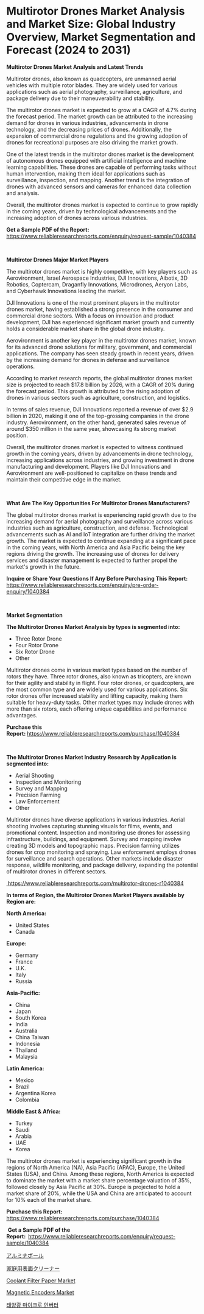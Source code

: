<p><h1>Multirotor Drones Market Analysis and Market Size: Global Industry Overview, Market Segmentation and Forecast (2024 to 2031)</h1></p><p><strong>Multirotor Drones Market Analysis and Latest Trends</strong></p>
<p><p>Multirotor drones, also known as quadcopters, are unmanned aerial vehicles with multiple rotor blades. They are widely used for various applications such as aerial photography, surveillance, agriculture, and package delivery due to their maneuverability and stability.</p><p>The multirotor drones market is expected to grow at a CAGR of 4.7% during the forecast period. The market growth can be attributed to the increasing demand for drones in various industries, advancements in drone technology, and the decreasing prices of drones. Additionally, the expansion of commercial drone regulations and the growing adoption of drones for recreational purposes are also driving the market growth.</p><p>One of the latest trends in the multirotor drones market is the development of autonomous drones equipped with artificial intelligence and machine learning capabilities. These drones are capable of performing tasks without human intervention, making them ideal for applications such as surveillance, inspection, and mapping. Another trend is the integration of drones with advanced sensors and cameras for enhanced data collection and analysis.</p><p>Overall, the multirotor drones market is expected to continue to grow rapidly in the coming years, driven by technological advancements and the increasing adoption of drones across various industries.</p></p>
<p><strong>Get a Sample PDF of the Report:&nbsp;</strong> <a href="https://www.reliableresearchreports.com/enquiry/request-sample/1040384">https://www.reliableresearchreports.com/enquiry/request-sample/1040384</a></p>
<p>&nbsp;</p>
<p><strong>Multirotor Drones Major Market Players</strong></p>
<p><p>The multirotor drones market is highly competitive, with key players such as Aerovironment, Israel Aerospace Industries, DJI Innovations, Aibotix, 3D Robotics, Coptercam, Draganfly Innovations, Microdrones, Aeryon Labs, and Cyberhawk Innovations leading the market.</p><p>DJI Innovations is one of the most prominent players in the multirotor drones market, having established a strong presence in the consumer and commercial drone sectors. With a focus on innovation and product development, DJI has experienced significant market growth and currently holds a considerable market share in the global drone industry.</p><p>Aerovironment is another key player in the multirotor drones market, known for its advanced drone solutions for military, government, and commercial applications. The company has seen steady growth in recent years, driven by the increasing demand for drones in defense and surveillance operations.</p><p>According to market research reports, the global multirotor drones market size is projected to reach $17.8 billion by 2026, with a CAGR of 20% during the forecast period. This growth is attributed to the rising adoption of drones in various sectors such as agriculture, construction, and logistics.</p><p>In terms of sales revenue, DJI Innovations reported a revenue of over $2.9 billion in 2020, making it one of the top-grossing companies in the drone industry. Aerovironment, on the other hand, generated sales revenue of around $350 million in the same year, showcasing its strong market position.</p><p>Overall, the multirotor drones market is expected to witness continued growth in the coming years, driven by advancements in drone technology, increasing applications across industries, and growing investment in drone manufacturing and development. Players like DJI Innovations and Aerovironment are well-positioned to capitalize on these trends and maintain their competitive edge in the market.</p></p>
<p>&nbsp;</p>
<p><strong>What Are The Key Opportunities For Multirotor Drones Manufacturers?</strong></p>
<p><p>The global multirotor drones market is experiencing rapid growth due to the increasing demand for aerial photography and surveillance across various industries such as agriculture, construction, and defense. Technological advancements such as AI and IoT integration are further driving the market growth. The market is expected to continue expanding at a significant pace in the coming years, with North America and Asia Pacific being the key regions driving the growth. The increasing use of drones for delivery services and disaster management is expected to further propel the market's growth in the future.</p></p>
<p><strong>Inquire or Share Your Questions If Any Before Purchasing This Report:</strong> <a href="https://www.reliableresearchreports.com/enquiry/pre-order-enquiry/1040384">https://www.reliableresearchreports.com/enquiry/pre-order-enquiry/1040384</a></p>
<p>&nbsp;</p>
<p><strong>Market Segmentation</strong></p>
<p><strong>The Multirotor Drones Market Analysis by types is segmented into:</strong></p>
<p><ul><li>Three Rotor Drone</li><li>Four Rotor Drone</li><li>Six Rotor Drone</li><li>Other</li></ul></p>
<p><p>Multirotor drones come in various market types based on the number of rotors they have. Three rotor drones, also known as tricopters, are known for their agility and stability in flight. Four rotor drones, or quadcopters, are the most common type and are widely used for various applications. Six rotor drones offer increased stability and lifting capacity, making them suitable for heavy-duty tasks. Other market types may include drones with more than six rotors, each offering unique capabilities and performance advantages.</p></p>
<p><strong>Purchase this Report:&nbsp;</strong><a href="https://www.reliableresearchreports.com/purchase/1040384">https://www.reliableresearchreports.com/purchase/1040384</a></p>
<p>&nbsp;</p>
<p><strong>The Multirotor Drones Market Industry Research by Application is segmented into:</strong></p>
<p><ul><li>Aerial Shooting</li><li>Inspection and Monitoring</li><li>Survey and Mapping</li><li>Precision Farming</li><li>Law Enforcement</li><li>Other</li></ul></p>
<p><p>Multirotor drones have diverse applications in various industries. Aerial shooting involves capturing stunning visuals for films, events, and promotional content. Inspection and monitoring use drones for assessing infrastructure, buildings, and equipment. Survey and mapping involve creating 3D models and topographic maps. Precision farming utilizes drones for crop monitoring and spraying. Law enforcement employs drones for surveillance and search operations. Other markets include disaster response, wildlife monitoring, and package delivery, expanding the potential of multirotor drones in different sectors.</p></p>
<p><a href="https://www.reliableresearchreports.com/multirotor-drones-r1040384">&nbsp;https://www.reliableresearchreports.com/multirotor-drones-r1040384</a></p>
<p><strong>In terms of Region, the Multirotor Drones Market Players available by Region are:</strong></p>
<p>
    <p> <strong> North America: </strong>
        <ul>
            <li>United States</li>
            <li>Canada</li>
        </ul>
        </p> 
    <p> <strong> Europe: </strong>
        <ul>
            <li>Germany</li>
            <li>France</li>
            <li>U.K.</li>
            <li>Italy</li>
            <li>Russia</li>
        </ul>
        </p> 
    <p> <strong> Asia-Pacific: </strong>
        <ul>
            <li>China</li>
            <li>Japan</li>
            <li>South Korea</li>
            <li>India</li>
            <li>Australia</li>
            <li>China Taiwan</li>
            <li>Indonesia</li>
            <li>Thailand</li>
            <li>Malaysia</li>
        </ul>
        </p> 
    <p> <strong> Latin America: </strong>
        <ul>
            <li>Mexico</li>
            <li>Brazil</li>
            <li>Argentina Korea</li>
            <li>Colombia</li>
        </ul>
        </p> 
    <p> <strong> Middle East & Africa: </strong>
        <ul>
            <li>Turkey</li>
            <li>Saudi</li>
            <li>Arabia</li>
            <li>UAE</li>
            <li>Korea</li>
        </ul>
    </p>
    </p>
<p><p>The multirotor drones market is experiencing significant growth in the regions of North America (NA), Asia Pacific (APAC), Europe, the United States (USA), and China. Among these regions, North America is expected to dominate the market with a market share percentage valuation of 35%, followed closely by Asia Pacific at 30%. Europe is projected to hold a market share of 20%, while the USA and China are anticipated to account for 10% each of the market share.</p></p>
<p><strong>Purchase this Report: </strong><a href="https://www.reliableresearchreports.com/purchase/1040384">https://www.reliableresearchreports.com/purchase/1040384</a></p>
<p>&nbsp;<strong>Get a Sample PDF of the Report:&nbsp;&nbsp;</strong><a href="https://www.reliableresearchreports.com/enquiry/request-sample/1040384">https://www.reliableresearchreports.com/enquiry/request-sample/1040384</a></p>
<p><strong></strong></p>
<p><p><a href="https://medium.com/@sandrajerde2015/%E3%82%A2%E3%83%AB%E3%83%9F%E3%83%8A%E3%83%9C%E3%83%BC%E3%83%AB%E5%B8%82%E5%A0%B4%E3%81%AE%E8%A6%8F%E6%A8%A1-cagr-%E3%83%88%E3%83%AC%E3%83%B3%E3%83%89%E3%81%AF-2024%E5%B9%B4%E3%81%8B%E3%82%892030%E5%B9%B4%E3%81%BE%E3%81%A7%E3%81%A7%E3%81%99-727cbcc215aa">アルミナボール</a></p><p><a href="https://github.com/efcvopdgkdx128/Market-Research-Report-List-1/blob/main/797469138556.md">家庭用表面クリーナー</a></p><p><a href="https://issuu.com/reportprime-2/docs/coolant-filter-paper-market-size-2030.pptx">Coolant Filter Paper Market</a></p><p><a href="https://github.com/RickHolmes3/Market-Research-Report-List-4/blob/main/magnetic-encoders-market.md">Magnetic Encoders Market</a></p><p><a href="https://github.com/khytkeqagplkzqvh/Market-Research-Report-List-1/blob/main/604093735404.md">태양광 마이크로 인버터</a></p></p>